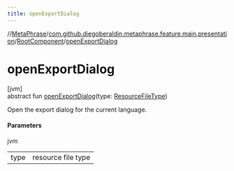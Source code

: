 ```yaml
---
title: openExportDialog
---
```

//[MetaPhrase](../../../index.html)/[com.github.diegoberaldin.metaphrase.feature.main.presentation](../index.html)/[RootComponent](index.html)/[openExportDialog](open-export-dialog.html)



# openExportDialog



[jvm]\
abstract fun [openExportDialog](open-export-dialog.html)(type: [ResourceFileType](../../com.github.diegoberaldin.metaphrase.domain.project.data/-resource-file-type/index.html))



Open the export dialog for the current language.



#### Parameters


jvm

| | |
|---|---|
| type | resource file type |




